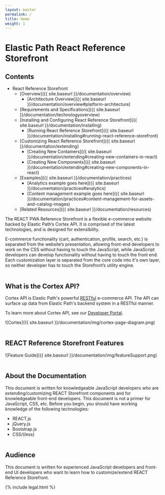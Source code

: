 ```yaml
---
layout: master
permalink: /
title: Home
weight: 1
---
```


# Elastic Path React Reference Storefront

## Contents

* React Reference Storefront
  * [Overview]({{ site.baseurl }}/documentation/overview)
      * [Architecture Overview]({{ site.baseurl }}/documentation/overview#platform-architecture)
  * [Requirements and Specifications]({{ site.baseurl }}/documentation/technologyoverview)
  * [Installing and Configuring React Reference Storefront]({{ site.baseurl }}/documentation/installing)
      *  [Running React Reference Storefront]({{ site.baseurl }}/documentation/installing#running-react-reference-storefront)
  * [Customizing React Reference Storefront]({{ site.baseurl }}/documentation/extending)
      * [Creating New Containers]({{ site.baseurl }}/documentation/extending#creating-new-containers-in-react)
      * [Creating New Components]({{ site.baseurl }}/documentation/extending#creating-new-components-in-react)
  * [Examples]({{ site.baseurl }}/documentation/practices)
      * [Analytics example goes here]({{ site.baseurl }}/documentation/practices#analytics)
      * [Content management example goes here]({{ site.baseurl }}/documentation/practices#content-management-for-assets-and-catalog-images)
  * [Related Resources]({{ site.baseurl }}/documentation/resources)


The REACT PWA Reference Storefront is a flexible e-commerce website backed by Elastic Path’s Cortex API.
It is comprised of the latest technologies, and is designed for extensibility.

E-commerce functionality (cart, authentication, profile, search, etc.) is separated from the website’s
presentation, allowing
front-end developers to work on the CSS without having to touch the JavaScript, while JavaScript developers
can develop
functionality without having to touch the front end. Each customization layer is separated from the core
code into it's own layer, so
neither developer has to touch the Storefront’s utility engine.
<br/><br/>

What is the Cortex API?
-------------------
Cortex API is Elastic Path's powerful [RESTful](http://en.wikipedia.org/wiki/Representational_state_transfer) e-commerce API.
The API can surface up data from Elastic Path's backend system in a RESTful manner.

To learn more about Cortex API, see our [Developer Portal](http://touchpoint-developers.elasticpath.com/).

![Cortex]({{ site.baseurl }}/documentation/img/cortex-page-diagram.png)
<br/><br/>

REACT Reference Storefront Features
---------------------
![Feature Guide]({{ site.baseurl }}/documentation/img/featureSupport.png)
<br/><br/>

About the Documentation
---------------------
This document is written for knowledgeable JavaScript developers who are extending/customizing REACT
Storefront components and
for knowledgeable front-end developers. This document is not a primer for JavaScript, CSS, etc. Before you begin, you should have working knowledge of the following technologies:

* REACT.js
* jQuery.js
* Bootstrap.js
* CSS/{less}
<br/><br/>

Audience
---------------------
This document is written for experienced JavaScript developers and front-end UI developers who want to learn how to customize/extend REACT Reference Storefront.


{% include legal.html %}

